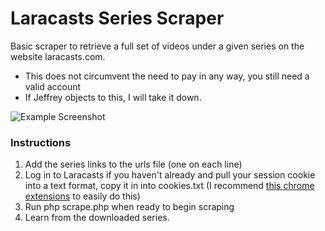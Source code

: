# Laracasts Series Scraper

Basic scraper to retrieve a full set of videos under a given series on the website laracasts.com.

- This does not circumvent the need to pay in any way, you still need a valid account
- If Jeffrey objects to this, I will take it down.

![Example Screenshot](https://raw.githubusercontent.com/KMountford/laracasts-series-scraper/master/example-screenshot.jpg)

### Instructions

1. Add the series links to the urls file (one on each line)
2. Log in to Laracasts if you haven't already and pull your session cookie into a text format, copy it in into cookies.txt (I recommend [this chrome extensions](https://chrome.google.com/webstore/detail/cookiestxt/njabckikapfpffapmjgojcnbfjonfjfg?hl=en) to easily do this)
3. Run php scrape.php when ready to begin scraping
3. Learn from the downloaded series.
